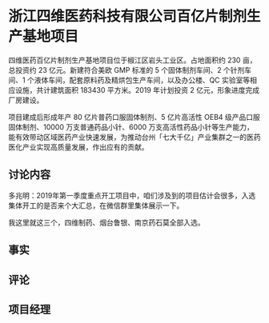 # 浙江四维医药科技有限公司百亿片制剂生产基地项目

四维医药百亿片制剂生产基地项目位于椒江区岩头工业区。占地面积约 230 亩，总投资约 23 亿元。新建符合美欧 GMP 标准的 5 个固体制剂车间、2 个针剂车间、1 个液体车间，配套原料药及精烘包生产车间，以及办公楼、QC 实验室等相应设施，共计建筑面积 183430 平方米。2019 年计划投资 2 亿元，形象进度完成厂房建设。

项目建成后形成年产 80 亿片普药口服固体制剂、5 亿片高活性 OEB4 级产品口服固体制剂、10000 万支普通药品小针、6000 万支高活性药品小针等生产能力，能有效带动区域医药产业快速发展，为推动台州「七大千亿」产业集群之一的医药医化产业实现高质量发展，作出应有的贡献。


## 讨论内容

多兆明：2019年第一季度重点开工项目中，咱们涉及到的项目估计会很多，入选集体开工的是否来个大汇总，在微信群里集体展示一下。

我这里就这三个，四维制药、烟台鲁银、南京药石莫全部入选。

## 事实


## 评论


## 项目经理

